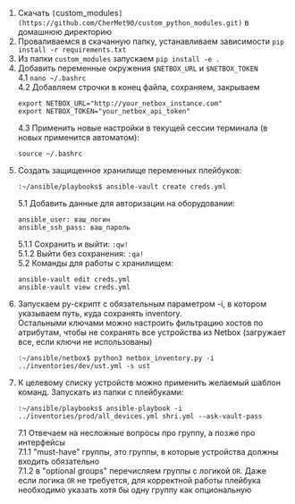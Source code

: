 1. Скачать `[`custom_modules`](https://github.com/CherMet90/custom_python_modules.git)` в домашнюю директорию
2. Проваливаемся в скачанную папку, устанавливаем зависимости `pip install -r requirements.txt`
3. Из папки `custom_modules` запускаем `pip install -e .`
4. Добавить переменные окружения `$NETBOX_URL` и `$NETBOX_TOKEN`  
    4.1 `nano ~/.bashrc`  
    4.2 Добавляем строчки в конец файла, сохраняем, закрываем
    ```
    export NETBOX_URL="http://your_netbox_instance.com"
    export NETBOX_TOKEN="your_netbox_api_token"
    ```
    4.3 Применить новые настройки в текущей сессии терминала (в новых применится автоматом):
    ```
    source ~/.bashrc
    ```
5. Создать защищенное хранилище переменных плейбуков:  
    ```
    :~/ansible/playbooks$ ansible-vault create creds.yml
    ```
    5.1 Добавить данные для авторизации на оборудовании:
    ```
    ansible_user: ваш_логин
    ansible_ssh_pass: ваш_пароль
    ```
    5.1.1 Сохранить и выйти: `:qw!`  
    5.1.2 Выйти без сохранения: `:qa!`  
    5.2 Команды для работы с хранилищем:
    ```
    ansible-vault edit creds.yml
    ansible-vault view creds.yml
    ```
6. Запускаем py-скрипт с обязательным параметром -i, в котором указываем путь, куда сохранять inventory.  
Остальными ключами можно настроить фильтрацию хостов по атрибутам, чтобы не сохранять все устройства из Netbox (загружает все, если ключи не использованы)
    ```
    :~/ansible/netbox$ python3 netbox_inventory.py -i ../inventories/dev/ust.yml -s ust
    ```
7. К целевому списку устройств можно применить желаемый шаблон команд. Запускать из папки с плейбуками:  
    ```
    :~/ansible/playbooks$ ansible-playbook -i ../inventories/prod/all_devices.yml shri.yml --ask-vault-pass
    ```
    7.1 Отвечаем на несложные вопросы про группу, а позже про интерфейсы  
    7.1.1 "must-have" группы, это группы, в которые устройства должны входить обязательно  
    7.1.2 в "optional groups" перечисляем группы с логикой `OR`. Даже если логика `OR` не требуется, для корректной     работы плейбука необходимо указать хотя бы одну группу как опциональную  